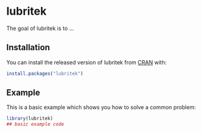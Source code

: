
# lubritek

<!-- badges: start -->
<!-- badges: end -->

The goal of lubritek is to ...

## Installation

You can install the released version of lubritek from [CRAN](https://CRAN.R-project.org) with:

``` r
install.packages("lubritek")
```

## Example

This is a basic example which shows you how to solve a common problem:

``` r
library(lubritek)
## basic example code
```

